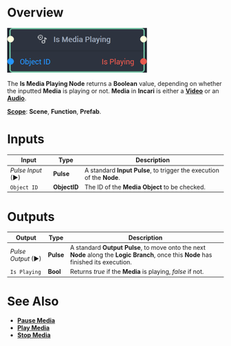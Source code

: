 # Overview

![The Is Media Playing Node.](../../../.gitbook/assets/ismediaplayingnode20241.png)

The **Is Media Playing Node** returns a **Boolean** value, depending on whether the inputted **Media** is playing or not. **Media** in **Incari** is either a [**Video**](../../../objects-and-types/scene-objects/3dobjects/video.md) or an [**Audio**](../../../objects-and-types/scene-objects/audio.md). 

[**Scope**](../../overview.md#scopes): **Scene**, **Function**, **Prefab**.

# Inputs

|Input|Type|Description|
|---|---|---|
|*Pulse Input* (►)|**Pulse**|A standard **Input Pulse**, to trigger the execution of the **Node**.|
| `Object ID` | **ObjectID** | The ID of the **Media** **Object** to be checked. |

# Outputs

|Output|Type|Description|
|---|---|---|
|*Pulse Output* (►)|**Pulse**|A standard **Output Pulse**, to move onto the next **Node** along the **Logic Branch**, once this **Node** has finished its execution.|
| `Is Playing` | **Bool** | Returns *true* if the **Media** is playing, *false* if not.|


# See Also

* [**Pause Media**](pausemedia.md)
* [**Play Media**](playmedia.md)
* [**Stop Media**](stopmedia.md)
